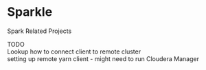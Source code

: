 # Sparkle
Spark Related Projects

TODO  
Lookup how to connect client to remote cluster  
setting up remote yarn client - might need to run Cloudera Manager  
